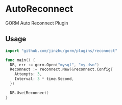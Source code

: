 # AutoReconnect

GORM Auto Reconnect Plugin

## Usage


```go
import "github.com/jinzhu/gorm/plugins/reconnect"

func main() {
  DB, err := gorm.Open("mysql", "my-dsn")
  Reconnect := reconnect.New(&reconnect.Config{
    Attempts: 3,
    Interval: 3 * time.Second,
  })

  DB.Use(Reconnect)
}
```
